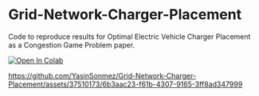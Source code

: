 # Grid-Network-Charger-Placement
Code to reproduce results for Optimal Electric Vehicle Charger Placement as a Congestion Game Problem paper.

[![Open In Colab](https://colab.research.google.com/assets/colab-badge.svg)](https://colab.research.google.com/drive/1dreH1r32JszAgxePZ2NRvZBzLpGLvLj2?usp=sharing)


https://github.com/YasinSonmez/Grid-Network-Charger-Placement/assets/37510173/6b3aac23-f61b-4307-9165-3ff8ad347999

